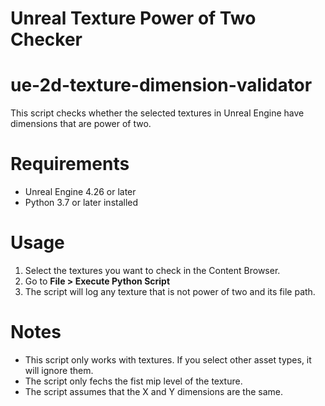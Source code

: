 # Unreal Texture Power of Two Checker
# ue-2d-texture-dimension-validator
This script checks whether the selected textures in Unreal Engine have dimensions that are power of two.

# Requirements
* Unreal Engine 4.26 or later
* Python 3.7 or later installed


# Usage
1. Select the textures you want to check in the Content Browser.
2. Go to **File > Execute Python Script** 
3. The script will log any texture that is not power of two and its file path.

# Notes
* This script only works with textures. If you select other asset types, it will ignore them.
* The script only fechs the fist mip level of the texture.
* The script assumes that the X and Y dimensions are the same.
